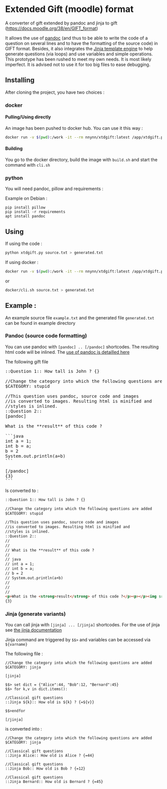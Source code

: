 # Extended Gift (moodle) format

A converter of gift extended by pandoc and jinja to gift (https://docs.moodle.org/38/en/GIFT_format)

It allows the use of [pandoc](https://pandoc.org) (and thus to be able to write the code of a question on several lines and to have the formatting of the source code) in GIFT format. Besides, it also integrates the [Jinja template engine](https://jinja.palletsprojects.com/en/2.11.x/) to help generate questions (via loops) and use variables and simple operations. This prototype has been rushed to meet my own needs. It is most likely imperfect. It is advised not to use it for too big files to ease debugging.

## Installing

After cloning the project, you have two choices :

### docker

#### Pulling/Using directly

An image has been pushed to docker hub. You can use it this way :

```bash
docker run -v $(pwd):/work -it --rm nnynn/xtdgift:latest /app/xtdgift.py filetoconvert.txt > converted.txt
```

#### Building 
You go to the docker directory, build the image with `build.sh` and start the command with `cli.sh`




### python
You will need pandoc, pillow and requirements :

Example on Debian :
```shell
pip install pillow
pip install -r requirements
apt install pandoc
```

## Using

If using the code :
```bash
python xtdgift.py source.txt > generated.txt
```

If using docker :

```bash
docker run -v $(pwd):/work -it --rm nnynn/xtdgift:latest /app/xtdgift.py filetoconvert.txt > converted.txt
```

or

```bash
docker/cli.sh source.txt > generated.txt
```


## Example :

An example source file `example.txt` and the generated file `generated.txt` can be found in example directory

### Pandoc (source code formatting)

You can use pandoc with `[pandoc] .. [/pandoc]` shortcodes. The resulting html code will be inlined.
The [use of pandoc is detailled here](https://pandoc.org/demos.html)


The following gift file 
<pre>
::Question 1:: How tall is John ? {}

//Change the category into which the following questions are added
$CATEGORY: stupid

//This question uses pandoc, source code and images
//is converted to images. Resulting html is minified and
//styles is inlined.
::Question 2::
[pandoc]

What is the **result** of this code ?

```java
int a = 1;
int b = a;
b = 2
System.out.println(a+b)
```

[/pandoc]
{3}
```
</pre>

Is converted to :

```html
::Question 1:: How tall is John ? {}

//Change the category into which the following questions are added
$CATEGORY: stupid

//This question uses pandoc, source code and images
//is converted to images. Resulting html is minified and
//styles is inlined.
::Question 2::
// 
// 
// What is the **result** of this code ?
// 
// java
// int a = 1;
// int b = a;
// b = 2
// System.out.println(a+b)
// 
// 
// 
<p>What is the <strong>result</strong> of this code ?</p><p></p><img src="data:image/png;base64,iVBORw0KGgoAAAANSUhEUgAAATMAAABgCAIAAAD+VwLkAAAXUUlEQVR4nO2deVwT19rHTwhJhrCEVSKyCChKxCBLFVFBRS2L1aBQpbRXVKRVKqX3vXr9vNYderX2VYtaxArqFaPGUtzADQVEFIGyC2g0oGFfQtgjEHj/GJtGcJmQgQQ8308+7Zkzc57zHMyTM2eZ3xAEgudgeDl .....">
{3}
```

### Jinja (generate variants)

You can call jinja with `[jinja] ... [/jinja]` shortcodes. For the use of jinja see [the jinja documentation](https://jinja.palletsprojects.com/en/2.11.x/)

Jinja command are triggered by `$$>` and variables can be accessed via `${varname}`


The following file :
```
//Change the category into which the following questions are added
$CATEGORY: jinja

[jinja]

$$> set dict = {"Alice":44, "Bob":12, "Bernard":45}
$$> for k,v in dict.items():

//Classical gift questions
::Jinja ${k}:: How old is ${k} ? {=${v}}

$$>endfor

[/jinja]
```

is converted into :

```
//Change the category into which the following questions are added
$CATEGORY: jinja

//Classical gift questions
::Jinja Alice:: How old is Alice ? {=44}

//Classical gift questions
::Jinja Bob:: How old is Bob ? {=12}

//Classical gift questions
::Jinja Bernard:: How old is Bernard ? {=45}

```


